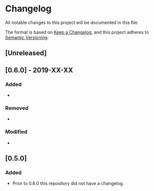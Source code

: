 # Changelog
All notable changes to this project will be documented in this file.

The format is based on [Keep a Changelog](https://keepachangelog.com/en/1.0.0/),
and this project adheres to [Semantic Versioning](https://semver.org/spec/v2.0.0.html).

## [Unreleased]


## [0.6.0] - 2019-XX-XX
### Added
- 
### Removed
- 
### Modified
- 

## [0.5.0]
### Added
- Prior to 0.6.0 this repository did not have a changelog.
